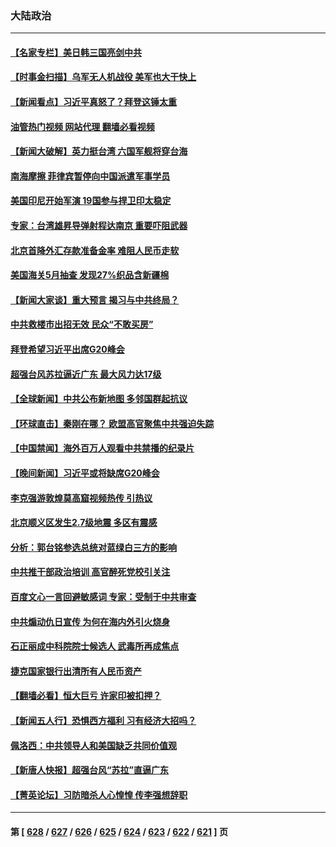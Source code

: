 ### 大陆政治
---
#### [【名家专栏】美日韩三国亮剑中共](../../pages/ncid277/n14065312.md?09020445) 
#### [【时事金扫描】乌军无人机战役 美军也大干快上](../../pages/ncid277/n14065437.md?09020445) 
#### [【新闻看点】习近平真怒了？拜登这锤太重](../../pages/ncid277/n14065489.md?09020445) 
#### [油管热门视频 网站代理 翻墙必看视频](http://138.2.39.72:81/youtube.html?epic-marker?09020445)
#### [【新闻大破解】英力挺台湾 六国军舰将穿台海](../../pages/ncid277/n14065492.md?09020445) 
#### [南海摩擦 菲律宾暂停向中国派遣军事学员](../../pages/ncid277/n14065459.md?09020445) 
#### [美国印尼开始军演 19国参与捍卫印太稳定](../../pages/ncid277/n14065419.md?09020445) 
#### [专家：台湾雄昇导弹射程达南京 重要吓阻武器](../../pages/ncid277/n14063396.md?09020445) 
#### [北京首降外汇存款准备金率 难阻人民币走软](../../pages/ncid277/n14065441.md?09020445) 
#### [美国海关5月抽查 发现27%织品含新疆棉](../../pages/ncid277/n14065431.md?09020445) 
#### [【新闻大家谈】重大预言 揭习与中共终局？](../../pages/ncid277/n14065333.md?09020445) 
#### [中共救楼市出招无效 民众“不敢买房”](../../pages/ncid277/n14065323.md?09020445) 
#### [拜登希望习近平出席G20峰会](../../pages/ncid277/n14065260.md?09020445) 
#### [超强台风苏拉逼近广东 最大风力达17级](../../pages/ncid277/n14065205.md?09020445) 
#### [【全球新闻】中共公布新地图 多邻国群起抗议](../../pages/ncid277/n14065190.md?09020445) 
#### [【环球直击】秦刚在哪？ 欧盟高官聚焦中共强迫失踪](../../pages/ncid277/n14064068.md?09020445) 
#### [【中国禁闻】海外百万人观看中共禁播的纪录片](../../pages/ncid277/n14064651.md?09020445) 
#### [【晚间新闻】习近平或将缺席G20峰会](../../pages/ncid277/n14065191.md?09020445) 
#### [李克强游敦煌莫高窟视频热传 引热议](../../pages/ncid277/n14065150.md?09020445) 
#### [北京顺义区发生2.7级地震 多区有震感](../../pages/ncid277/n14065153.md?09020445) 
#### [分析：郭台铭参选总统对蓝绿白三方的影响](../../pages/ncid277/n14064765.md?09020445) 
#### [中共推干部政治培训 高官醉死党校引关注](../../pages/ncid277/n14065119.md?09020445) 
#### [百度文心一言回避敏感词 专家：受制于中共审查](../../pages/ncid277/n14065073.md?09020445) 
#### [中共煽动仇日宣传 为何在海内外引火烧身](../../pages/ncid277/n14064802.md?09020445) 
#### [石正丽成中科院院士候选人 武毒所再成焦点](../../pages/ncid277/n14064940.md?09020445) 
#### [捷克国家银行出清所有人民币资产](../../pages/ncid277/n14064914.md?09020445) 
#### [【翻墙必看】恒大巨亏 许家印被扣押？](../../pages/ncid277/n14065051.md?09020445) 
#### [【新闻五人行】恐惧西方福利 习有经济大招吗？](../../pages/ncid277/n14064930.md?09020445) 
#### [佩洛西：中共领导人和美国缺乏共同价值观](../../pages/ncid277/n14064975.md?09020445) 
#### [【新唐人快报】超强台风“苏拉”直逼广东](../../pages/ncid277/n14064927.md?09020445) 
#### [【菁英论坛】习防暗杀人心惶惶 传李强想辞职](../../pages/ncid277/n14064875.md?09020445) 

---
#### 第 [ [628](./628.md?09020445) / [627](./627.md?09020445) / [626](./626.md?09020445) / [625](./625.md?09020445) / [624](./624.md?09020445) / [623](./623.md?09020445) / [622](./622.md?09020445) / [621](./621.md?09020445) ] 页

